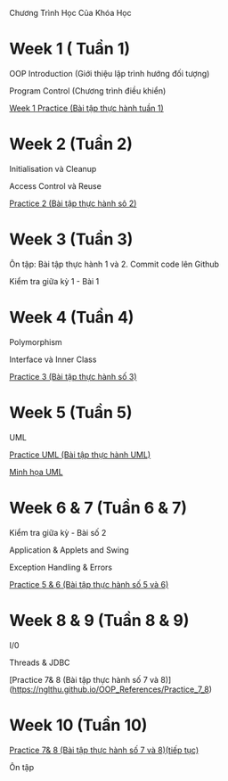 Chương Trình Học Của Khóa Học

# Week 1 ( Tuần 1)

OOP Introduction (Giới thiệu lập trình hướng đối tượng)

Program Control (Chương trình điều khiển)

[Week 1 Practice (Bài tập thực hành tuần 1)](https://nglthu.github.io/OOP_References/Practice_1)

 

# Week 2 (Tuần 2)

Initialisation và Cleanup

Access Control và Reuse

[Practice 2 (Bài tập thực hành sô 2)](https://nglthu.github.io/OOP_References/Practice_2)

# Week 3 (Tuần 3)

Ôn tập: Bài tập thực hành 1 và 2. Commit code lên Github

Kiểm tra giữa kỳ 1 - Bài 1

# Week 4 (Tuần 4)

Polymorphism

Interface và Inner Class 

[Practice 3 (Bài tập thực hành số 3)](https://nglthu.github.io/OOP_References/Practice_3)

# Week 5 (Tuần 5)

UML

[Practice UML (Bài tập thực hành UML)](https://nglthu.github.io/OOP_References/Practice_4)

[Minh họa UML](https://nglthu.github.io/OOP_References/Practice_UML)

# Week 6 & 7 (Tuần 6 & 7)

Kiểm tra giữa kỳ - Bài số 2

Application & Applets and Swing

Exception Handling & Errors

[Practice 5 & 6 (Bài tập thực hành số 5 và 6)](https://nglthu.github.io/OOP_References/Practice_5_6)

# Week 8 & 9 (Tuần 8 & 9)

I/0

Threads & JDBC

[Practice 7& 8 (Bài tập thực hành số 7 và 8)] (https://nglthu.github.io/OOP_References/Practice_7_8)

# Week 10 (Tuần 10)

[Practice 7& 8 (Bài tập thực hành số 7 và 8)(tiếp tục)](https://nglthu.github.io/OOP_References/Practice_7_8)

Ôn tập
